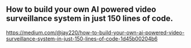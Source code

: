 
## How to build your own AI powered video surveillance system in just 150 lines of code.

https://medium.com/@jay220/how-to-build-your-own-ai-powered-video-surveillance-system-in-just-150-lines-of-code-1d45b00204b6